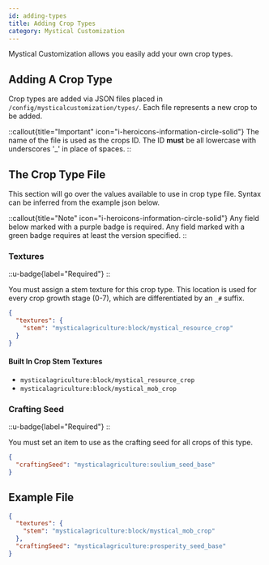 ```yaml
---
id: adding-types
title: Adding Crop Types
category: Mystical Customization
---
```


Mystical Customization allows you easily add your own crop types.

## Adding A Crop Type

Crop types are added via JSON files placed in `/config/mysticalcustomization/types/`. Each file represents a new crop to be added.

::callout{title="Important" icon="i-heroicons-information-circle-solid"}
The name of the file is used as the crops ID. The ID **must** be all lowercase with underscores '_' in place of spaces. 
::

## The Crop Type File

This section will go over the values available to use in crop type file. Syntax can be inferred from the example json below.

::callout{title="Note" icon="i-heroicons-information-circle-solid"}
Any field below marked with a <span class="text-primary-500">purple</span> badge is required. Any field marked with a <span class="text-green-500">green</span> badge requires at least the version specified.
::

### Textures
::u-badge{label="Required"}
::

You must assign a stem texture for this crop type. This location is used for every crop growth stage (0-7), which are differentiated by an `_#` suffix.
```json
{
  "textures": {
    "stem": "mysticalagriculture:block/mystical_resource_crop"
  }
}
```

#### Built In Crop Stem Textures
- `mysticalagriculture:block/mystical_resource_crop`
- `mysticalagriculture:block/mystical_mob_crop`

### Crafting Seed
::u-badge{label="Required"}
::

You must set an item to use as the crafting seed for all crops of this type.
```json
{
  "craftingSeed": "mysticalagriculture:soulium_seed_base"
}
```

## Example File

```json
{
  "textures": {
    "stem": "mysticalagriculture:block/mystical_mob_crop"
  },
  "craftingSeed": "mysticalagriculture:prosperity_seed_base"
}
```
